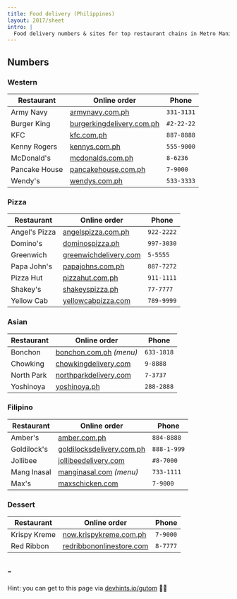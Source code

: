 ```yaml
---
title: Food delivery (Philippines)
layout: 2017/sheet
intro: |
  Food delivery numbers & sites for top restaurant chains in Metro Manila. For numbers outside Metro Manila, check their websites.
---
```


## Numbers

<!-- {.-two-column} -->

### Western

| Restaurant    | Online order                                                        | Phone                                                                                                       |
| ------------- | ------------------------------------------------------------------- | ----------------------------------------------------------------------------------------------------------- |
| Army Navy     | [armynavy.com.ph](http://www.armynavy.com.ph/)                      | `331-3131`                                                                                                  |
| Burger King   | [burgerkingdelivery.com.ph](https://www.burgerkingdelivery.com.ph/) | <abbr class='hint-mark hint--bottom' data-hint='Yes, you need to dial the # sign'><i></i></abbr> `#2-22-22` |
| KFC           | [kfc.com.ph](https://www.kfc.com.ph)                                | `887-8888`                                                                                                  |
| Kenny Rogers  | [kennys.com.ph](http://kennys.com.ph/)                              | `555-9000`                                                                                                  |
| McDonald's    | [mcdonalds.com.ph](http://www.mcdonalds.com.ph/mcdelivery)          | `8-6236`                                                                                                    |
| Pancake House | [pancakehouse.com.ph](https://www.pancakehouse.com.ph/)             | `7-9000`                                                                                                    |
| Wendy's       | [wendys.com.ph](https://wendys.com.ph/delivery/)                    | `533-3333`                                                                                                  |

<!-- {.-bold-first.-headers.-no-wrap} -->

### Pizza

| Restaurant    | Online order                                              | Phone      |
| ------------- | --------------------------------------------------------- | ---------- |
| Angel's Pizza | [angelspizza.com.ph](http://angelspizza.com.ph/)          | `922-2222` |
| Domino's      | [dominospizza.ph](https://www.dominospizza.ph/)           | `997-3030` |
| Greenwich     | [greenwichdelivery.com](http://greenwichdelivery.com/)    | `5-5555`   |
| Papa John's   | [papajohns.com.ph](http://papajohns.com.ph/)              | `887-7272` |
| Pizza Hut     | [pizzahut.com.ph](https://order.pizzahut.com.ph)          | `911-1111` |
| Shakey's      | [shakeyspizza.ph](http://order.shakeyspizza.ph/)          | `77-7777`  |
| Yellow Cab    | [yellowcabpizza.com](http://delivery.yellowcabpizza.com/) | `789-9999` |

<!-- {.-bold-first.-headers.-no-wrap} -->

### Asian

| Restaurant | Online order                                                     | Phone      |
| ---------- | ---------------------------------------------------------------- | ---------- |
| Bonchon    | [bonchon.com.ph](http://bonchon.com.ph/food/main-menu/) _(menu)_ | `633-1818` |
| Chowking   | [chowkingdelivery.com](http://www.chowkingdelivery.com)          | `9-8888`   |
| North Park | [northparkdelivery.com](http://northparkdelivery.com/)           | `7-3737`   |
| Yoshinoya  | [yoshinoya.ph](http://www.yoshinoya.ph/ordeonline.html/)         | `288-2888` |

<!-- {.-bold-first.-headers.-no-wrap} -->

### Filipino

| Restaurant  | Online order                                                       | Phone       |
| ----------- | ------------------------------------------------------------------ | ----------- |
| Amber's     | [amber.com.ph](http://onlineordering.amber.com.ph/)                | `884-8888`  |
| Goldilock's | [goldilocksdelivery.com.ph](http://www.goldilocksdelivery.com.ph/) | `888-1-999` |
| Jollibee    | [jollibeedelivery.com](http://jollibeedelivery.com)                | `#8-7000`   |
| Mang Inasal | [manginasal.com](http://www.manginasal.com/menu/) _(menu)_         | `733-1111`  |
| Max's       | [maxschicken.com](http://delivery.maxschicken.com/)                | `7-9000`    |

<!-- {.-bold-first.-headers.-no-wrap} -->

### Dessert

| Restaurant   | Online order                                                 | Phone    |
| ------------ | ------------------------------------------------------------ | -------- |
| Krispy Kreme | [now.krispykreme.com.ph](http://now.krispykreme.com.ph/)     | `7-9000` |
| Red Ribbon   | [redribbononlinestore.com](http://redribbononlinestore.com/) | `8-7777` |

<!-- {.-bold-first.-headers.-no-wrap} -->

## -

Hint: you can get to this page via [devhints.io/gutom](https://devhints.io/gutom) 🍅🍟

